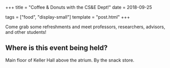 +++
title = "Coffee & Donuts with the CS&E Dept!"
date = 2018-09-25

tags = ["food", "display-small"]
template = "post.html"
+++

<!-- more -->

Come grab some refreshments and meet professors, researchers, advisors, and
other students!  

## Where is this event being held?  
Main floor of Keller Hall above the atrium. By the snack store. 
